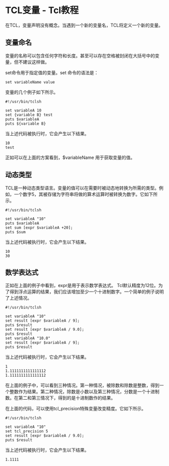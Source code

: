 # TCL变量 - Tcl教程

在TCL，变量声明没有概念。当遇到一个新的变量名，TCL将定义一个新的变量。

## 变量命名

变量的名称可以包含任何字符和长度。甚至可以存在空格被封闭在大括号中的变量，但不建议这样做。

set命令用于指定值的变量。set 命令的语法是：

```
set variableName value

```

变量的几个例子如下所示。

```
#!/usr/bin/tclsh

set variableA 10
set {variable B} test
puts $variableA
puts ${variable B}

```

当上述代码被执行时，它会产生以下结果。

```
10
test

```

正如可以在上面的方案看到，$variableName 用于获取变量的值。

## 动态类型

TCL是一种动态类型语言。变量的值可以在需要时被动态地转换为所需的类型。例如，一个数字5，其被存储为字符串将做的算术运算时被转换为数字。它如下所示。

```
#!/usr/bin/tclsh

set variableA "10"
puts $variableA
set sum [expr $variableA +20];
puts $sum

```

当上述代码被执行时，它会产生以下结果。

```
10
30

```

## 数学表达式

正如在上面的例子中看到，expr是用于表示数学表达式。 Tcl默认精度为12位。为了得到浮点运算的结果，我们应该增加至少一个十进制数字。一个简单的例子说明了上述情况。

```
#!/usr/bin/tclsh

set variableA "10"
set result [expr $variableA / 9];
puts $result
set result [expr $variableA / 9.0];
puts $result
set variableA "10.0"
set result [expr $variableA / 9];
puts $result

```

当上述代码被执行时，它会产生以下结果。

```
1
1.1111111111111112
1.1111111111111112

```

在上面的例子中，可以看到三种情况。第一种情况，被除数和除数是整数，得到一个整数作为结果。第二种情况，除数是小数以及第三种情况，分数是一个十进制数。在第二和第三情况下，得到的是十进制数作的结果。

在上面的代码，可以使用tcl_precision特殊变量改变精度。它如下所示。

```
#!/usr/bin/tclsh

set variableA "10"
set tcl_precision 5
set result [expr $variableA / 9.0];
puts $result

```

当上述代码被执行时，它会产生以下结果。

```
1.1111
```

 